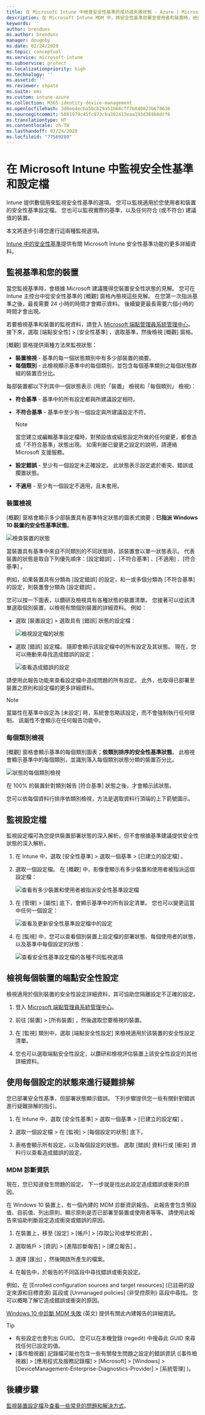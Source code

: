 ```yaml
---
title: 在 Microsoft Intune 中檢查安全性基準的成功或失敗狀態 - Azure | Microsoft Docs
description: 在 Microsoft Intune MDM 中，將安全性基準部署至使用者和裝置時，檢查錯誤、衝突及成功狀態。 了解如何使用用戶端記錄和 Intune 中的報告功能來進行疑難排解。
keywords: ''
author: brenduns
ms.author: brenduns
manager: dougeby
ms.date: 02/24/2020
ms.topic: conceptual
ms.service: microsoft-intune
ms.subservice: protect
ms.localizationpriority: high
ms.technology: ''
ms.assetid: ''
ms.reviewer: shpate
ms.suite: ems
ms.custom: intune-azure
ms.collection: M365-identity-device-management
ms.openlocfilehash: 3d8ee4ec6a5bcb29a51b68cff7b840823b678636
ms.sourcegitcommit: 5881979c45fc973cba382413eaa193d369b8dcf6
ms.translationtype: HT
ms.contentlocale: zh-TW
ms.lasthandoff: 02/24/2020
ms.locfileid: "77569280"
---
```

# <a name="monitor-security-baseline-and-profiles-in-microsoft-intune"></a>在 Microsoft Intune 中監視安全性基準和設定檔

Intune 提供數個用來監視安全性基準的選項。 您可以監視適用於您使用者和裝置的安全性基準設定檔。 您也可以監視實際的基準，以及任何符合 (或不符合) 建議值的裝置。

本文將逐步引導您進行這兩種監視選項。

[Intune 中的安全性基準](../security-baselines.md)提供有關 Microsoft Intune 安全性基準功能的更多詳細資料。

## <a name="monitor-the-baseline-and-your-devices"></a>監視基準和您的裝置

當您監視基準時，會根據 Microsoft 建議獲得您裝置安全性狀態的見解。 您可在 Intune 主控台中從安全性基準的 [概觀] 窗格內檢視這些見解。  在您第一次指派基準之後，最長需要 24 小時的時間才會顯示資料。 後續變更最長需要六個小時的時間才會出現。

若要檢視基準和裝置的監視資料，請登入 [Microsoft 端點管理員系統管理中心](https://go.microsoft.com/fwlink/?linkid=2109431)。 接下來，選取 [端點安全性]   > [安全性基準]  ，選取基準，然後檢視 [概觀]  窗格。

[概觀]  窗格提供兩種方法來監視狀態：

- **裝置檢視** - 基準的每一個狀態類別中有多少部裝置的摘要。
- **每個類別** - 此檢視顯示基準中的每個類別，並包含每個基準類別之每個狀態群組的裝置百分比。

每部裝置都以下列其中一個狀態表示 (用於「裝置」  檢視和「每個類別」  檢視)：

- **符合基準** - 基準中的所有設定都與所建議設定相符。
- **不符合基準** - 基準中至少有一個設定與所建議設定不符。

  > [!NOTE]
  > 當您建立或編輯基準設定檔時，對預設值或組態設定所做的任何變更，都會造成「不符合基準」狀態出現。 如需判斷已變更之設定的說明，請連絡 Microsoft 支援服務。 

- **設定錯誤** - 至少有一個設定未正確設定。 此狀態表示設定處於衝突、錯誤或擱置狀態。
- **不適用** - 至少有一個設定不適用，且未套用。

### <a name="device-view"></a>裝置檢視

[概觀] 窗格會顯示多少部裝置具有基準特定狀態的圖表式摘要；**已指派 Windows 10 裝置的安全性基準狀態**。

![檢查裝置的狀態](./media/security-baselines-monitor/overview.png)

當裝置具有基準中來自不同類別的不同狀態時，該裝置會以單一狀態表示。 代表裝置的狀態是取自下列優先順序：[設定錯誤]  、[不符合基準]  、[不適用]  、[符合基準]  。

例如，如果裝置具有分類為 [設定錯誤]  的設定，和一或多個分類為 [不符合基準]  的設定，則裝置會分類為 [設定錯誤]  。

您可以按一下圖表，以鑽研及檢視具有各種狀態的裝置清單。 您接著可以從該清單選取個別裝置，以檢視有關個別裝置的詳細資料。 例如：

- 選取 [裝置設定]  > 選取具有 [錯誤] 狀態的設定檔：

  ![檢視設定檔的狀態](./media/security-baselines-monitor/device-configuration-profile-list.png)

- 選取 [錯誤] 設定檔。 隨即會顯示該設定檔中的所有設定及其狀態。 現在，您可以捲動來尋找造成錯誤的設定：

  ![查看造成錯誤的設定](./media/security-baselines-monitor/profile-with-error-status.png)

請使用此報告功能來查看設定檔中造成問題的所有設定。 此外，也取得已部署至裝置之原則和設定檔的更多詳細資料。

> [!NOTE]
> 當屬性在基準中設定為 [未設定]  時，系統會忽略該設定，而不會強制執行任何限制。 該屬性不會顯示在任何報告功能中。

### <a name="per-category-view"></a>每個類別檢視

[概觀] 窗格會顯示基準的每個類別圖表；**依類別排序的安全性基準狀態**。  此檢視會顯示基準中的每個類別，並識別落入每個類別狀態分類的裝置百分比。

![狀態的每個類別檢視](./media/security-baselines-monitor/monitor-baseline-per-category.png)

在 100% 的裝置針對類別報告 [符合基準]  狀態之後，才會顯示該狀態。

您可以依每個資料行排序依類別檢視，方法是選取資料行頂端的上下箭號圖示。

## <a name="monitor-the-profile"></a>監視設定檔

監視設定檔可為您提供裝置部署狀態的深入解析，但不會根據基準建議提供安全性狀態的深入解析。

1. 在 Intune 中，選取 [安全性基準]  > 選取一個基準 > [已建立的設定檔]  。

2. 選取一個設定檔。 在 [概觀]  中，影像會顯示有多少裝置和使用者被指派這個設定檔：

   ![查看有多少裝置和使用者被指派安全性基準設定檔](./media/security-baselines-monitor/existing-profile-overview.png)

3. 在 [管理]   > [屬性]  底下，會顯示基準中的所有設定清單。 您也可以變更這當中任何一個設定：

   ![查看及更新安全性基準設定檔中的設定](./media/security-baselines-monitor/manage-settings.png)

4. 在 [監視]  中，您可以查看個別裝置上設定檔的部署狀態、每個使用者的狀態，以及基準中每個設定的狀態：

   ![查看安全性基準設定檔的各種不同監視選項](./media/security-baselines-monitor/monitor-status-options.png)

## <a name="view-endpoint-security-configurations-per-device"></a>檢視每個裝置的端點安全性設定

檢視適用於個別裝置的安全性設定詳細資料，其可協助您隔離設定不正確的設定。

1. 登入 [Microsoft 端點管理員系統管理中心](https://go.microsoft.com/fwlink/?linkid=2109431)。

2. 前往 [裝置]   > [所有裝置]  ，然後選取您要檢視的裝置。

3. 在 [監視]  類別中，選取 [端點安全性設定]  來檢視適用於該裝置的安全性設定清單。

4. 您也可以選取端點安全性設定，以鑽研和檢視評估裝置上該安全性設定的其他詳細資料。

## <a name="troubleshoot-using-per-setting-status"></a>使用每個設定的狀態來進行疑難排解

您已部署安全性基準，但部署狀態顯示錯誤。 下列步驟提供您一些有關針對錯誤進行疑難排解的指引。

1. 在 Intune 中，選取 [安全性基準]  > 選取一個基準 > [已建立的設定檔]  。

2. 選取一個設定檔 > 在 [監視]   > [每個設定的狀態]  底下。

3. 表格會顯示所有設定，以及每個設定的狀態。 選取 [錯誤]  資料行或 [衝突]  資料行以查看造成錯誤的設定。

### <a name="mdm-diagnostic-information"></a>MDM 診斷資訊

現在，您已知道發生問題的設定。 下一步就是找出此設定造成錯誤或衝突的原因。

在 Windows 10 裝置上，有一個內建的 MDM 診斷資訊報告。 此報告會包含預設值、目前值、列出原則、顯示原則是否已部署至裝置或使用者等等。 請使用此報告來協助判斷設定造成衝突或錯誤的原因。

1. 在裝置上，移至 [設定]   > [帳戶]   > [存取公司或學校資源]  。

2. 選取帳戶 > [資訊]   > [進階診斷報告]   > [建立報告]  。

3. 選擇 [匯出]  ，然後開啟所產生的檔案。

4. 在報告中，於報告的不同區段中尋找錯誤或衝突設定。

  例如，在 [Enrolled configuration sources and target resources] \(已註冊的設定來源和目標資源\)  區段或 [Unmanaged policies] \(非受控原則\)  區段中尋找。 您可以概略了解它造成錯誤或衝突的原因。

[Windows 10 中診斷 MDM 失敗](https://docs.microsoft.com/windows/client-management/mdm/diagnose-mdm-failures-in-windows-10) \(英文\) 提供有關此內建報告的詳細資訊。

> [!TIP]
>
> - 有些設定也會列出 GUID。 您可以在本機登錄 (regedit) 中搜尋此 GUID 來尋找任何已設定的值。
> - [事件檢視器] 記錄檔可能也包含一些有關發生問題之設定的錯誤資訊 ([事件檢視器]   > [應用程式及服務記錄檔]   > [Microsoft]   > [Windows]   > [DeviceManagement-Enterprise-Diagnostics-Provider]   > [系統管理]  )。

## <a name="next-steps"></a>後續步驟

[監視裝置設定檔](../configuration/device-profile-monitor.md)及[查看一些常見的問題和解決方式](../configuration/device-profile-troubleshoot.md)。
